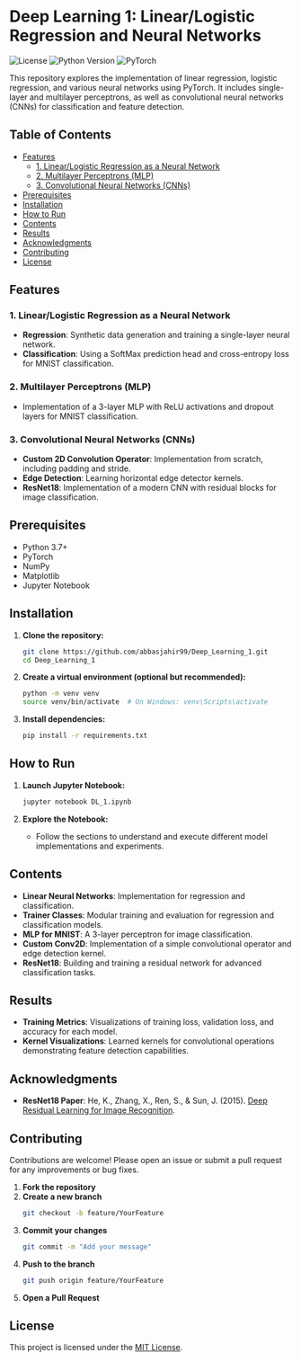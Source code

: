 # Deep Learning 1: Linear/Logistic Regression and Neural Networks

![License](https://img.shields.io/github/license/abbasjahir99/Deep_Learning_1)
![Python Version](https://img.shields.io/badge/python-3.7%2B-blue)
![PyTorch](https://img.shields.io/badge/PyTorch-1.7.1-brightgreen)

This repository explores the implementation of linear regression, logistic regression, and various neural networks using PyTorch. It includes single-layer and multilayer perceptrons, as well as convolutional neural networks (CNNs) for classification and feature detection.

## Table of Contents

- [Features](#features)
  - [1. Linear/Logistic Regression as a Neural Network](#1-linearlogistic-regression-as-a-neural-network)
  - [2. Multilayer Perceptrons (MLP)](#2-multilayer-perceptrons-mlp)
  - [3. Convolutional Neural Networks (CNNs)](#3-convolutional-neural-networks-cnns)
- [Prerequisites](#prerequisites)
- [Installation](#installation)
- [How to Run](#how-to-run)
- [Contents](#contents)
- [Results](#results)
- [Acknowledgments](#acknowledgments)
- [Contributing](#contributing)
- [License](#license)

## Features

### 1. Linear/Logistic Regression as a Neural Network
- **Regression**: Synthetic data generation and training a single-layer neural network.
- **Classification**: Using a SoftMax prediction head and cross-entropy loss for MNIST classification.

### 2. Multilayer Perceptrons (MLP)
- Implementation of a 3-layer MLP with ReLU activations and dropout layers for MNIST classification.

### 3. Convolutional Neural Networks (CNNs)
- **Custom 2D Convolution Operator**: Implementation from scratch, including padding and stride.
- **Edge Detection**: Learning horizontal edge detector kernels.
- **ResNet18**: Implementation of a modern CNN with residual blocks for image classification.

## Prerequisites
- Python 3.7+
- PyTorch
- NumPy
- Matplotlib
- Jupyter Notebook

## Installation

1. **Clone the repository:**
    ```bash
    git clone https://github.com/abbasjahir99/Deep_Learning_1.git
    cd Deep_Learning_1
    ```

2. **Create a virtual environment (optional but recommended):**
    ```bash
    python -m venv venv
    source venv/bin/activate  # On Windows: venv\Scripts\activate
    ```

3. **Install dependencies:**
    ```bash
    pip install -r requirements.txt
    ```

## How to Run

1. **Launch Jupyter Notebook:**
    ```bash
    jupyter notebook DL_1.ipynb
    ```

2. **Explore the Notebook:**
    - Follow the sections to understand and execute different model implementations and experiments.

## Contents

- **Linear Neural Networks**: Implementation for regression and classification.
- **Trainer Classes**: Modular training and evaluation for regression and classification models.
- **MLP for MNIST**: A 3-layer perceptron for image classification.
- **Custom Conv2D**: Implementation of a simple convolutional operator and edge detection kernel.
- **ResNet18**: Building and training a residual network for advanced classification tasks.

## Results

- **Training Metrics**: Visualizations of training loss, validation loss, and accuracy for each model.
- **Kernel Visualizations**: Learned kernels for convolutional operations demonstrating feature detection capabilities.

## Acknowledgments

- **ResNet18 Paper**: He, K., Zhang, X., Ren, S., & Sun, J. (2015). [Deep Residual Learning for Image Recognition](https://arxiv.org/abs/1512.03385).

## Contributing

Contributions are welcome! Please open an issue or submit a pull request for any improvements or bug fixes.

1. **Fork the repository**
2. **Create a new branch**
    ```bash
    git checkout -b feature/YourFeature
    ```
3. **Commit your changes**
    ```bash
    git commit -m "Add your message"
    ```
4. **Push to the branch**
    ```bash
    git push origin feature/YourFeature
    ```
5. **Open a Pull Request**

## License

This project is licensed under the [MIT License](LICENSE).
